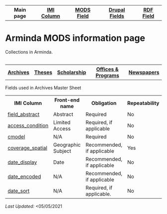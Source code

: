 <!DOCTYPE html>
<html>
<body>

<table style="width:100%">
  <tr>
    <th>Main page</th>
	<th><a href="IMI.md">IMI Column</a></th>
    <th><a href="MODS.md">MODS Field</a></th>
	<th><a href="DrupalFields.md">Drupal Fields</a></th>
    <th><a href="RDF.md">RDF Field</a></th>
  </tr>
<table>
 <h1>Arminda MODS information page</h1> 
  
<p>Collections in Arminda.</p>
<table>
   <tr>
		<th><a href="Archives.md">Archives</a></th>
		<th><a href="Theses.md">Theses</a></th>
		<th><a href="scholarship.md">Scholarship</a></th>
		<th><a href="Offices&Programs.md">Offices & Programs</a></th>
		<th><a href="Newspapers.md">Newspapers</a></th>
  </tr>
 </table>
<p>Fields used in Archives Master Sheet</p>
<table>
  <tr>
    <th>IMI Column</th>
	<th>Front-end name</th>
    <th>Obligation</th>
    <th>Repeatability</th>
	<th>Public Field</th>
  </tr>
  <tr>
    <td><a href="abstract.md">field_abstract</a></td>
	<td>Abstract</td>
    <td>Required</td>
    <td>No</td>
	<td>Yes</td>
  </tr>
  <tr>
	<td><a href="access_condition.md">access_condition</a></td>
	<td>Limited Access</td>
    <td>Required, if applicable</td>
    <td>No</td>
	<td>Yes</td>
  </tr>  
  <tr>
    <td><a href="cmodel.md">cmodel</a></td>
	<td>N/A</td>
    <td>Required</td>
    <td>No</td>
	<td>No</td>
  </tr>
  <tr>
    <td><a href="coverage_spatial.md">coverage_spatial</a></td>
	<td>Geographic Subject</td>
    <td>Recommended, if applicable</td>
    <td>Yes</td>
	<td>Yes</td>
  </tr> 
  <tr>
    <td><a href="date.display.md">date_display</a></td>
	<td>Date</td>
    <td>Recommended, if applicable</td>
    <td>No</td>
	<td>Yes</td>
  </tr> 
  <tr>
    <td><a href="date.encoded.md">date_encoded</a></td>
	<td>N/A</td>
    <td>Recommended, if applicable</td>
    <td>No</td>
	<td>No</td>
  </tr>
  <tr>
    <td><a href="date.sort.md">date_sort</a></td>
	<td>N/A</td>
    <td>Required, if applicable. </td>
    <td>No</td>
	<td>No</td>
  </tr>
</table>
<dl>
	<p><i>Last Updated: </i><05/05/2021</p>
</dl>
</body>
</html>